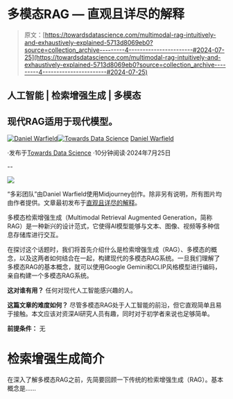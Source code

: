 # 多模态RAG — 直观且详尽的解释

> 原文：[https://towardsdatascience.com/multimodal-rag-intuitively-and-exhaustively-explained-5713d8069eb0?source=collection_archive---------4-----------------------#2024-07-25](https://towardsdatascience.com/multimodal-rag-intuitively-and-exhaustively-explained-5713d8069eb0?source=collection_archive---------4-----------------------#2024-07-25)

## 人工智能 | 检索增强生成 | 多模态

## 现代RAG适用于现代模型。

[](https://medium.com/@danielwarfield1?source=post_page---byline--5713d8069eb0--------------------------------)[![Daniel Warfield](../Images/c1c8b4dd514f6813e08e401401324bca.png)](https://medium.com/@danielwarfield1?source=post_page---byline--5713d8069eb0--------------------------------)[](https://towardsdatascience.com/?source=post_page---byline--5713d8069eb0--------------------------------)[![Towards Data Science](../Images/a6ff2676ffcc0c7aad8aaf1d79379785.png)](https://towardsdatascience.com/?source=post_page---byline--5713d8069eb0--------------------------------) [Daniel Warfield](https://medium.com/@danielwarfield1?source=post_page---byline--5713d8069eb0--------------------------------)

·发布于[Towards Data Science](https://towardsdatascience.com/?source=post_page---byline--5713d8069eb0--------------------------------) ·10分钟阅读·2024年7月25日

--

![](../Images/439b5f04f55575e85c358964da8b2e91.png)

“多彩团队”由Daniel Warfield使用Midjourney创作。除非另有说明，所有图片均由作者提供。文章最初发布于[直观且详尽的解释](https://iaee.substack.com/)。

多模态检索增强生成（Multimodal Retrieval Augmented Generation，简称RAG）是一种新兴的设计范式，它使得AI模型能够与文本、图像、视频等多种信息存储库进行交互。

在探讨这个话题时，我们将首先介绍什么是检索增强生成（RAG）、多模态的概念，以及这两者如何结合在一起，构建现代的多模态RAG系统。一旦我们理解了多模态RAG的基本概念，就可以使用Google Gemini和CLIP风格模型进行编码，亲自构建一个多模态RAG系统。

**这对谁有用？** 任何对现代人工智能感兴趣的人。

**这篇文章的难度如何？** 尽管多模态RAG处于人工智能的前沿，但它直观简单且易于接触。本文应该对资深AI研究人员有趣，同时对于初学者来说也足够简单。

**前提条件：** 无

# 检索增强生成简介

在深入了解多模态RAG之前，先简要回顾一下传统的检索增强生成（RAG）。基本概念是……
